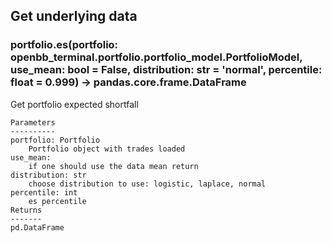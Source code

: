 ## Get underlying data 
### portfolio.es(portfolio: openbb_terminal.portfolio.portfolio_model.PortfolioModel, use_mean: bool = False, distribution: str = 'normal', percentile: float = 0.999) -> pandas.core.frame.DataFrame

Get portfolio expected shortfall

    Parameters
    ----------
    portfolio: Portfolio
        Portfolio object with trades loaded
    use_mean:
        if one should use the data mean return
    distribution: str
        choose distribution to use: logistic, laplace, normal
    percentile: int
        es percentile
    Returns
    -------
    pd.DataFrame

